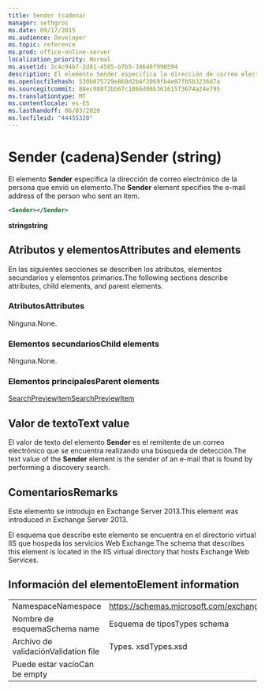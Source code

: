 ```yaml
---
title: Sender (cadena)
manager: sethgros
ms.date: 09/17/2015
ms.audience: Developer
ms.topic: reference
ms.prod: office-online-server
localization_priority: Normal
ms.assetid: 2c4c94b7-2d81-4585-b7b5-38646f990594
description: El elemento Sender especifica la dirección de correo electrónico de la persona que envió un elemento.
ms.openlocfilehash: 530b875729e860d2b4f2069fb4e07fb5b3236d7a
ms.sourcegitcommit: 88ec988f2bb67c1866d06b361615f3674a24e795
ms.translationtype: MT
ms.contentlocale: es-ES
ms.lasthandoff: 06/03/2020
ms.locfileid: "44455320"
---
```

# <a name="sender-string"></a><span data-ttu-id="40607-103">Sender (cadena)</span><span class="sxs-lookup"><span data-stu-id="40607-103">Sender (string)</span></span>

<span data-ttu-id="40607-104">El elemento **Sender** especifica la dirección de correo electrónico de la persona que envió un elemento.</span><span class="sxs-lookup"><span data-stu-id="40607-104">The **Sender** element specifies the e-mail address of the person who sent an item.</span></span> 
  
```XML
<Sender></Sender>
```

 <span data-ttu-id="40607-105">**string**</span><span class="sxs-lookup"><span data-stu-id="40607-105">**string**</span></span>
## <a name="attributes-and-elements"></a><span data-ttu-id="40607-106">Atributos y elementos</span><span class="sxs-lookup"><span data-stu-id="40607-106">Attributes and elements</span></span>

<span data-ttu-id="40607-107">En las siguientes secciones se describen los atributos, elementos secundarios y elementos primarios.</span><span class="sxs-lookup"><span data-stu-id="40607-107">The following sections describe attributes, child elements, and parent elements.</span></span>
  
### <a name="attributes"></a><span data-ttu-id="40607-108">Atributos</span><span class="sxs-lookup"><span data-stu-id="40607-108">Attributes</span></span>

<span data-ttu-id="40607-109">Ninguna.</span><span class="sxs-lookup"><span data-stu-id="40607-109">None.</span></span>
  
### <a name="child-elements"></a><span data-ttu-id="40607-110">Elementos secundarios</span><span class="sxs-lookup"><span data-stu-id="40607-110">Child elements</span></span>

<span data-ttu-id="40607-111">Ninguna.</span><span class="sxs-lookup"><span data-stu-id="40607-111">None.</span></span>
  
### <a name="parent-elements"></a><span data-ttu-id="40607-112">Elementos principales</span><span class="sxs-lookup"><span data-stu-id="40607-112">Parent elements</span></span>

[<span data-ttu-id="40607-113">SearchPreviewItem</span><span class="sxs-lookup"><span data-stu-id="40607-113">SearchPreviewItem</span></span>](searchpreviewitem.md)
  
## <a name="text-value"></a><span data-ttu-id="40607-114">Valor de texto</span><span class="sxs-lookup"><span data-stu-id="40607-114">Text value</span></span>

<span data-ttu-id="40607-115">El valor de texto del elemento **Sender** es el remitente de un correo electrónico que se encuentra realizando una búsqueda de detección.</span><span class="sxs-lookup"><span data-stu-id="40607-115">The text value of the **Sender** element is the sender of an e-mail that is found by performing a discovery search.</span></span> 
  
## <a name="remarks"></a><span data-ttu-id="40607-116">Comentarios</span><span class="sxs-lookup"><span data-stu-id="40607-116">Remarks</span></span>

<span data-ttu-id="40607-117">Este elemento se introdujo en Exchange Server 2013.</span><span class="sxs-lookup"><span data-stu-id="40607-117">This element was introduced in Exchange Server 2013.</span></span>
  
<span data-ttu-id="40607-118">El esquema que describe este elemento se encuentra en el directorio virtual IIS que hospeda los servicios Web Exchange.</span><span class="sxs-lookup"><span data-stu-id="40607-118">The schema that describes this element is located in the IIS virtual directory that hosts Exchange Web Services.</span></span>
  
## <a name="element-information"></a><span data-ttu-id="40607-119">Información del elemento</span><span class="sxs-lookup"><span data-stu-id="40607-119">Element information</span></span>

|||
|:-----|:-----|
|<span data-ttu-id="40607-120">Namespace</span><span class="sxs-lookup"><span data-stu-id="40607-120">Namespace</span></span>  <br/> |https://schemas.microsoft.com/exchange/services/2006/types  <br/> |
|<span data-ttu-id="40607-121">Nombre de esquema</span><span class="sxs-lookup"><span data-stu-id="40607-121">Schema name</span></span>  <br/> |<span data-ttu-id="40607-122">Esquema de tipos</span><span class="sxs-lookup"><span data-stu-id="40607-122">Types schema</span></span>  <br/> |
|<span data-ttu-id="40607-123">Archivo de validación</span><span class="sxs-lookup"><span data-stu-id="40607-123">Validation file</span></span>  <br/> |<span data-ttu-id="40607-124">Types. xsd</span><span class="sxs-lookup"><span data-stu-id="40607-124">Types.xsd</span></span>  <br/> |
|<span data-ttu-id="40607-125">Puede estar vacío</span><span class="sxs-lookup"><span data-stu-id="40607-125">Can be empty</span></span>  <br/> ||
   


